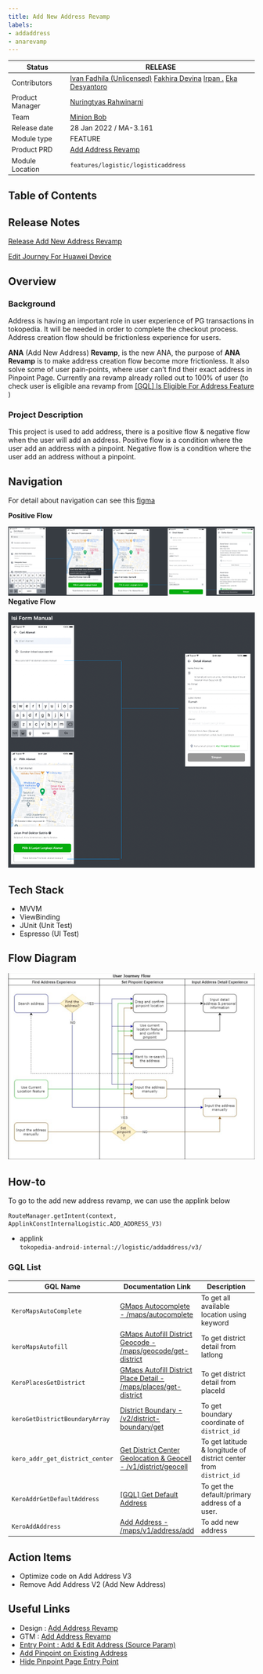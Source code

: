 ```yaml
---
title: Add New Address Revamp
labels:
- addaddress
- anarevamp
---
```


<!--left header table-->
| **Status** | ​<!--start status:GREEN-->RELEASE<!--end status--> |
| --- | --- |
| Contributors | [Ivan Fadhila (Unlicensed)](https://tokopedia.atlassian.net/wiki/people/5dd7516d58fc78100710fcea?ref=confluence) [Fakhira Devina](https://tokopedia.atlassian.net/wiki/people/61077e53b704b40068e80a8e?ref=confluence) [Irpan .](https://tokopedia.atlassian.net/wiki/people/6253578a3bf0f0007015669c?ref=confluence) [Eka Desyantoro](https://tokopedia.atlassian.net/wiki/people/6283196bd9ddcc006e9c7a85?ref=confluence) |
| Product Manager | [Nuringtyas Rahwinarni](https://tokopedia.atlassian.net/wiki/people/5f58b98ed2c77e0075ac9865?ref=confluence)  |
| Team | [Minion Bob](https://tokopedia.atlassian.net/people/team/2373d8a6-1afc-4f2a-aa7a-63855c273051) |
| Release date | ​28 Jan 2022 / ​<!--start status:GREY-->MA-3.161<!--end status-->  |
| Module type | ​<!--start status:YELLOW-->FEATURE<!--end status--> |
| Product PRD | [Add Address Revamp](https://docs.google.com/document/d/1FlZzJYqRsFuuJf-_jZdUQ3T1U3mipIehQ3Zvy8dEJfQ/edit#heading=h.6z6rqhcm3kop)  |
| Module Location | `features/logistic/logisticaddress` |

## Table of Contents

<!--toc-->

## Release Notes

<!--start expand:28 Jan 2022 (MA-3.161)-->
[Release Add New Address Revamp](https://docs.google.com/document/d/1FlZzJYqRsFuuJf-_jZdUQ3T1U3mipIehQ3Zvy8dEJfQ/edit#)
<!--end expand-->

<!--start expand:10 Feb 2023 (MA-3.208) (SA-2.138)-->
[Edit Journey For Huawei Device](https://docs.google.com/document/d/156V7TudzmolCvwQ8MQGoWOTDaHuHGSHxRVu-HqNQ7_E/edit?pli=1#heading=h.w51s9gpss7d9)
<!--end expand-->

## Overview

### Background

Address is having an important role in user experience of PG transactions in tokopedia. It will be needed in order to complete the checkout process. Address creation flow should be frictionless experience for users.

**ANA** (Add New Address) **Revamp**, is the new ANA, the purpose of **ANA Revamp** is to make address creation flow become more frictionless. It also solve some of user pain-points, where user can’t find their exact address in Pinpoint Page. Currently ana revamp already rolled out to 100% of user (to check user is eligible ana revamp from [[GQL] Is Eligible For Address Feature](https://tokopedia.atlassian.net/wiki/spaces/LG/pages/1416832716) )

### Project Description

This project is used to add address, there is a positive flow & negative flow when the user will add an address. Positive flow is a condition where the user add an address with a pinpoint. Negative flow is a condition where the user add an address without a pinpoint.

## Navigation

For detail about navigation can see this [figma](https://www.figma.com/file/e3ygzrs5pBsUuvKRPnHdoV/Address-v3.1---ANA-Revamp-%5BUX%5D?node-id=247%3A7813&t=ZipAkximkWfGD4em-0)

**Positive Flow**

![](../res/addnewaddress/navigation_positive_flow.png)  
**Negative Flow**

![](../res/addnewaddress/navigation_negative_flow.png)

## Tech Stack

- MVVM
- ViewBinding
- JUnit (Unit Test)
- Espresso (UI Test)

## Flow Diagram

![](../res/addnewaddress/flow_diagram.png)

## How-to

To go to the add new address revamp, we can use the applink below



```
RouteManager.getIntent(context, ApplinkConstInternalLogistic.ADD_ADDRESS_V3)
```

- applink  
`tokopedia-android-internal://logistic/addaddress/v3/`

### GQL List



| **GQL Name** | **Documentation Link** | **Description** |
| --- | --- | --- |
| `KeroMapsAutoComplete` | [GMaps Autocomplete - /maps/autocomplete](https://tokopedia.atlassian.net/wiki/spaces/LG/pages/586482573)  | To get all available location using keyword |
| `keroMapsAutofill` | [GMaps Autofill District Geocode - /maps/geocode/get-district](https://tokopedia.atlassian.net/wiki/spaces/LG/pages/694818899)  | To get district detail from latlong |
| `KeroPlacesGetDistrict` | [GMaps Autofill District Place Detail - /maps/places/get-district](https://tokopedia.atlassian.net/wiki/spaces/LG/pages/694750060)  | To get district detail from placeId |
| `keroGetDistrictBoundaryArray` | [District Boundary - /v2/district-boundary/get](https://tokopedia.atlassian.net/wiki/spaces/LG/pages/586909442)  | To get boundary coordinate of `district_id` |
| `kero_addr_get_district_center` | [Get District Center Geolocation & Geocell - /v1/district/geocell](https://tokopedia.atlassian.net/wiki/spaces/LG/pages/1811317845)  | To get latitude & longitude of district center from `district_id` |
| `KeroAddrGetDefaultAddress` | [[GQL] Get Default Address](https://tokopedia.atlassian.net/wiki/spaces/LG/pages/1548849560)  | To get the default/primary address of a user. |
| `KeroAddAddress` | [Add Address - /maps/v1/address/add](https://tokopedia.atlassian.net/wiki/spaces/LG/pages/571965659)  | To add new address |

## Action Items

- Optimize code on Add Address V3
- Remove Add Address V2 (Add New Address)

## Useful Links

- Design : [Add Address Revamp](https://www.figma.com/file/8JT5Va3Bxgk2fAiX0pAn3y/Address-v3.3---Share-Address?node-id=732%3A85129&t=BsNPGPAHJMDhxXyo-0)
- GTM : [Add Address Revamp](https://mynakama.tokopedia.com/datatracker/requestdetail/view/1137)
- [Entry Point : Add & Edit Address (Source Param)](https://tokopedia.atlassian.net/wiki/spaces/PA/pages/2034631658)
- [Add Pinpoint on Existing Address](https://tokopedia.atlassian.net/wiki/spaces/PA/pages/2052849693/Add+Pinpoint+on+Existing+Address)
- [Hide Pinpoint Page Entry Point](https://tokopedia.atlassian.net/wiki/spaces/PA/pages/2092339526/Hide+Pinpoint+Page+Entry+Point)